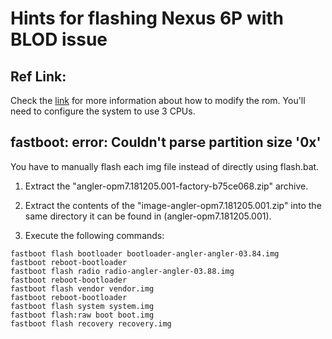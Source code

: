 # Hints for flashing Nexus 6P with BLOD issue

## Ref Link: 
Check the [link][link1] for more information about how to modify the rom. You'll need to configure the system to use 3 CPUs.


## fastboot: error: Couldn't parse partition size '0x'

You have to manually flash each img file instead of directly using flash.bat.

1. Extract the "angler-opm7.181205.001-factory-b75ce068.zip" archive.

2. Extract the contents of the "image-angler-opm7.181205.001.zip" into the same directory it can be found in (angler-opm7.181205.001).

3. Execute the following commands:

```
fastboot flash bootloader bootloader-angler-angler-03.84.img
fastboot reboot-bootloader
fastboot flash radio radio-angler-angler-03.88.img
fastboot reboot-bootloader
fastboot flash vendor vendor.img
fastboot reboot-bootloader
fastboot flash system system.img
fastboot flash:raw boot boot.img
fastboot flash recovery recovery.img
```

[link1]: https://forum.xda-developers.com/t/guide-tutorial-fix-nexus-6p-bootloop-of-death-boot-image-patch-android-8-1-more.3716330/


